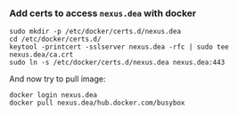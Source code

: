 ### Add certs to access `nexus.dea` with docker
```
sudo mkdir -p /etc/docker/certs.d/nexus.dea
cd /etc/docker/certs.d/
keytool -printcert -sslserver nexus.dea -rfc | sudo tee nexus.dea/ca.crt
sudo ln -s /etc/docker/certs.d/nexus.dea nexus.dea:443
```
And now try to pull image:
```
docker login nexus.dea
docker pull nexus.dea/hub.docker.com/busybox
```
